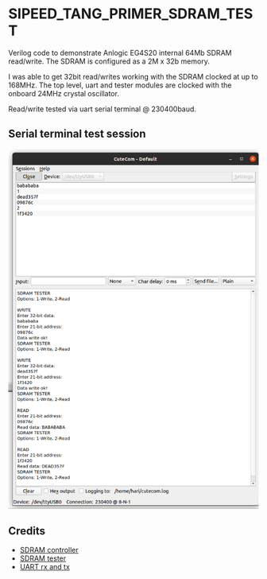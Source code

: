 # SIPEED_TANG_PRIMER_SDRAM_TEST

Verilog code to demonstrate Anlogic EG4S20 internal 64Mb SDRAM read/write.
The SDRAM is configured as a 2M x 32b memory.

I was able to get 32bit read/writes working with the SDRAM clocked 
at up to 168MHz. The top level, uart and tester modules are clocked 
with the onboard 24MHz crystal oscillator.

Read/write tested via uart serial terminal @ 230400baud.

## Serial terminal test session

<img src="docs/terminal_screenshot.png" />

## Credits

* [SDRAM controller](https://github.com/ReinForce-II/anlogic_eg4s_sdram_controller)
* [SDRAM tester](https://www.hackster.io/salvador-canas/a-practical-introduction-to-sdr-sdram-memories-using-an-fpga-8f5949)
* [UART rx and tx](https://www.nandland.com/vhdl/modules/module-uart-serial-port-rs232.html)
